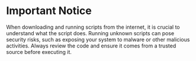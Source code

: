 # Important Notice

When downloading and running scripts from the internet, it is crucial to understand what the script does. Running unknown scripts can pose security risks, such as exposing your system to malware or other malicious activities. Always review the code and ensure it comes from a trusted source before executing it.
